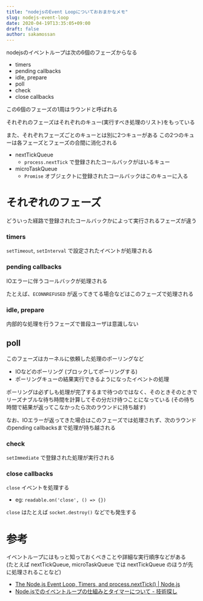 ```yaml
---
title: "nodejsのEvent Loopについておおまかなメモ"
slug: nodejs-event-loop
date: 2020-04-19T13:35:05+09:00
draft: false
author: sakamossan
---
```


nodejsのイベントループは次の6個のフェーズからなる

- timers
- pending callbacks
- idle, prepare
- poll
- check
- close callbacks

この6個のフェーズの1周はラウンドと呼ばれる

それぞれのフェーズはそれぞれのキュー(実行すべき処理のリスト)をもっている

また、それぞれフェーズごとのキューとは別に2つキューがある
この2つのキューは各フェーズとフェーズの合間に消化される

- nextTickQueue
  - `process.nextTick` で登録されたコールバックがはいるキュー
- microTaskQueue
  - `Promise` オブジェクトに登録されたコールバックはこのキューに入る


# それぞれのフェーズ

どういった経路で登録されたコールバックかによって実行されるフェーズが違う


### timers

`setTimeout`, `setInterval` で設定されたイベントが処理される


### pending callbacks

IOエラーに伴うコールバックが処理される

たとえば、`ECONNREFUSED` が返ってきてる場合などはこのフェーズで処理される


### idle, prepare

内部的な処理を行うフェーズで普段ユーザは意識しない


## poll

このフェーズはカーネルに依頼した処理のポーリングなど

- IOなどのポーリング (ブロックしてポーリングする)
- ポーリングキューの結果実行できるようになったイベントの処理

ポーリングは必ずしも処理が完了するまで待つのではなく、そのときそのときでリーズナブルな待ち時間を計算してその分だけ待つことになっている (その待ち時間で結果が返ってこなかったら次のラウンドに持ち越す)

なお、IOエラーが返ってきた場合はこのフェーズでは処理されず、次のラウンドのpending callbacksまで処理が持ち越される


### check

`setImmediate` で登録された処理が実行される


### close callbacks

`close` イベントを処理する 

- eg: `readable.on('close', () => {})`

`close` はたとえば `socket.destroy()` などでも発生する


# 参考

イベントループにはもっと知っておくべきことや詳細な実行順序などがある  
(たとえば nextTickQueue, microTaskQueue では nextTickQueue のほうが先に処理されることなど)

- [The Node.js Event Loop, Timers, and process.nextTick() | Node.js](https://nodejs.org/uk/docs/guides/event-loop-timers-and-nexttick/)
- [Node.jsでのイベントループの仕組みとタイマーについて - 技術探し](https://blog.hiroppy.me/entry/nodejs-event-loop)

